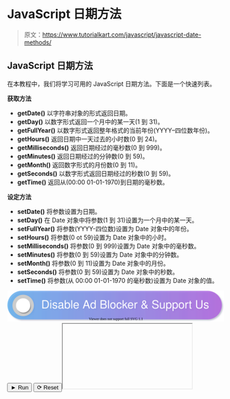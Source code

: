 # JavaScript 日期方法

> 原文：<https://www.tutorialkart.com/javascript/javascript-date-methods/>

## JavaScript 日期方法

在本教程中，我们将学习可用的 JavaScript 日期方法。下面是一个快速列表。

**获取方法**

*   **getDate()** 以字符串对象的形式返回日期。
*   **getDay()** 以数字形式返回一个月中的某一天(1 到 31)。
*   **getFullYear()** 以数字形式返回整年格式的当前年份(YYYY–四位数年份)。
*   **getHours()** 返回日期中一天过去的小时数(0 到 24)。
*   **getMilliseconds()** 返回日期经过的毫秒数(0 到 999)。
*   **getMinutes()** 返回日期经过的分钟数(0 到 59)。
*   **getMonth()** 返回数字形式的月份数(0 到 11)。
*   **getSeconds()** 以数字形式返回日期经过的秒数(0 到 59)。
*   **getTime()** 返回从(00:00 01-01-1970)到日期的毫秒数。

**设定方法**

*   **setDate()** 将参数设置为日期。
*   **setDay()** 在 Date 对象中将参数(1 到 31)设置为一个月中的某一天。
*   **setFullYear()** 将参数(YYYY-四位数)设置为 Date 对象中的年份。
*   **setHours()** 将参数(0 ot 59)设置为 Date 对象中的小时。
*   **setMilliseconds()** 将参数(0 到 999)设置为 Date 对象中的毫秒数。
*   **setMinutes()** 将参数(0 到 59)设置为 Date 对象中的分钟数。
*   **setMonth()** 将参数(0 到 11)设置为 Date 对象中的月份。
*   **setSeconds()** 将参数(0 到 59)设置为 Date 对象中的秒数。
*   **setTime()** 将参数(从 00:00 01-01-1970 的毫秒数)设置为 Date 对象的值。

[![](img/925da31b32d6bc3827932f6c8afb11bb.png)](https://www.tutorialkart.com/)<button class="coderun" onclick="submitCode_0()">► Run</button> <button class="codereset" onclick="resetCode_0()">⟳ Reset</button><iframe id="output_0" onload="resizeIframe(this)">&#13; </div>&#13; </div>&#13; </div> &#13; &#13; </div>&#13; <script>&amp;#13; let initValue_0='';&amp;#13; let html_editor_0;&amp;#13; let render_0 = function() {&amp;#13; let source = html_editor_0.getValue();&amp;#13; &amp;#13; let iframe = document.querySelector('#output_0'),&amp;#13; iframe_doc = iframe.contentDocument;&amp;#13; &amp;#13; iframe_doc.open();&amp;#13; iframe_doc.write(source);&amp;#13; iframe_doc.close();&amp;#13; };&amp;#13; &amp;#13; html_editor_0 = CodeMirror.fromTextArea(document.getElementById("code_0"), {&amp;#13; lineNumbers: false,&amp;#13; mode: "htmlmixed",&amp;#13; theme: "tk"&amp;#13; });&amp;#13; &amp;#13; // SETTING CODE EDITORS INITIAL CONTENT&amp;#13; $initValue_0 = html_editor_0.getValue();&amp;#13; render_0();&amp;#13; &amp;#13; function resetCode_0() {&amp;#13; html_editor_0.setValue($initValue_0);&amp;#13; render_0();&amp;#13; }&amp;#13; function submitCode_0() {&amp;#13; render_0();&amp;#13; }&amp;#13; </script> <h3>示例–日期设置方法</h3> <p>下面的示例演示了 Date() set 方法。</p> <p class="pb"><strong>index.html</strong></p> <div class="pre_container">&#13; <div class="textareacontainer">&#13; <div class="textarea">&#13; <div class="html textareawrapper">&#13; <textarea name="html" id="code_1"> <h1>JavaScript 日期方法示例</h1> <p id="message"/> <script> &amp;lt;!-- your JavaScript goes here --&amp;gt; var msg = ""; var date = new Date(); msg += "Date before set methods : "; msg += date; msg += "&amp;lt;br&amp;gt;"; date.setDate(24); date.setFullYear(2020); date.setHours(14); date.setMilliseconds(556); date.setMinutes(41); date.setMonth(8); date.setSeconds(22); msg += "Date after set methods : "; msg += date; msg += "&amp;lt;br&amp;gt;"; date.setTime(1516993680832); msg += "Date after setTime() : "; msg += date; msg += "&amp;lt;br&amp;gt;"; document.getElementById("message").innerHTML = msg; </script> </textarea>&#13; </div> &#13; </div> &#13; </div>&#13; <div class="controls">&#13; <button class="coderun" onclick="submitCode_1()"><span>►</span> Run</button>&#13; <button class="codereset" onclick="resetCode_1()"><span>⟳</span> Reset</button>&#13; </div>&#13; <div class="iframecontainer">&#13; <div class="iframe">&#13; <div class="iframewrapper">&#13; <iframe id="output_1" onload="resizeIframe(this)"/>&#13; </div>&#13; </div>&#13; </div> &#13; &#13; </div>&#13; <script>&amp;#13; let initValue_1='';&amp;#13; let html_editor_1;&amp;#13; let render_1 = function() {&amp;#13; let source = html_editor_1.getValue();&amp;#13; &amp;#13; let iframe = document.querySelector('#output_1'),&amp;#13; iframe_doc = iframe.contentDocument;&amp;#13; &amp;#13; iframe_doc.open();&amp;#13; iframe_doc.write(source);&amp;#13; iframe_doc.close();&amp;#13; };&amp;#13; &amp;#13; html_editor_1 = CodeMirror.fromTextArea(document.getElementById("code_1"), {&amp;#13; lineNumbers: false,&amp;#13; mode: "htmlmixed",&amp;#13; theme: "tk"&amp;#13; });&amp;#13; &amp;#13; // SETTING CODE EDITORS INITIAL CONTENT&amp;#13; $initValue_1 = html_editor_1.getValue();&amp;#13; render_1();&amp;#13; &amp;#13; function resetCode_1() {&amp;#13; html_editor_1.setValue($initValue_1);&amp;#13; render_1();&amp;#13; }&amp;#13; function submitCode_1() {&amp;#13; render_1();&amp;#13; }&amp;#13; </script> <h3>结论</h3> <p>在这个<a href="https://www.tutorialkart.com/javascript/"> JavaScript 教程</a>中，我们学习了 Date 对象的不同方法，并附有示例。</p> </body> </html></iframe>